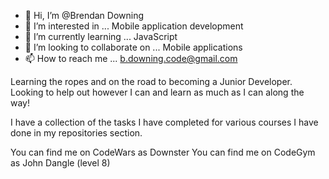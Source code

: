- 👋 Hi, I’m @Brendan Downing
- 👀 I’m interested in ... Mobile application development
- 🌱 I’m currently learning ... JavaScript
- 💞️ I’m looking to collaborate on ... Mobile applications
- 📫 How to reach me ... b.downing.code@gmail.com

Learning the ropes and on the road to becoming a Junior Developer. Looking to help out however I can and learn as much as I can along the way!

I have a collection of the tasks I have completed for various courses I have done in my repositories section.

You can find me on CodeWars as Downster
You can find me on CodeGym as John Dangle (level 8)

